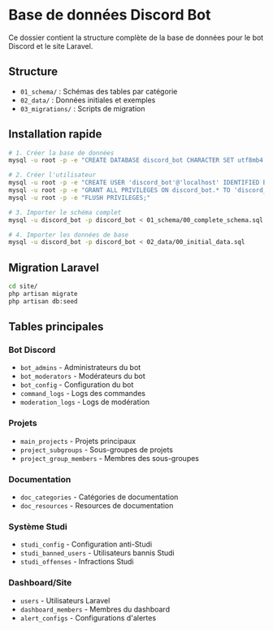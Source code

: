 # Base de données Discord Bot

Ce dossier contient la structure complète de la base de données pour le bot Discord et le site Laravel.

## Structure

- `01_schema/` : Schémas des tables par catégorie
- `02_data/` : Données initiales et exemples
- `03_migrations/` : Scripts de migration

## Installation rapide

```bash
# 1. Créer la base de données
mysql -u root -p -e "CREATE DATABASE discord_bot CHARACTER SET utf8mb4 COLLATE utf8mb4_unicode_ci;"

# 2. Créer l'utilisateur
mysql -u root -p -e "CREATE USER 'discord_bot'@'localhost' IDENTIFIED BY 'your_password_here';"
mysql -u root -p -e "GRANT ALL PRIVILEGES ON discord_bot.* TO 'discord_bot'@'localhost';"
mysql -u root -p -e "FLUSH PRIVILEGES;"

# 3. Importer le schéma complet
mysql -u discord_bot -p discord_bot < 01_schema/00_complete_schema.sql

# 4. Importer les données de base
mysql -u discord_bot -p discord_bot < 02_data/00_initial_data.sql
```

## Migration Laravel

```bash
cd site/
php artisan migrate
php artisan db:seed
```

## Tables principales

### Bot Discord
- `bot_admins` - Administrateurs du bot
- `bot_moderators` - Modérateurs du bot  
- `bot_config` - Configuration du bot
- `command_logs` - Logs des commandes
- `moderation_logs` - Logs de modération

### Projets
- `main_projects` - Projets principaux
- `project_subgroups` - Sous-groupes de projets
- `project_group_members` - Membres des sous-groupes

### Documentation
- `doc_categories` - Catégories de documentation
- `doc_resources` - Resources de documentation

### Système Studi
- `studi_config` - Configuration anti-Studi
- `studi_banned_users` - Utilisateurs bannis Studi
- `studi_offenses` - Infractions Studi

### Dashboard/Site
- `users` - Utilisateurs Laravel
- `dashboard_members` - Membres du dashboard
- `alert_configs` - Configurations d'alertes